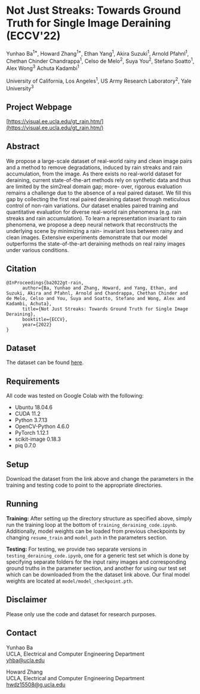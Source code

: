 # Not Just Streaks: Towards Ground Truth for Single Image Deraining (ECCV'22)
Yunhao Ba<sup>1*</sup>, Howard Zhang<sup>1*</sup>, Ethan Yang<sup>1</sup>, Akira Suzuki<sup>1</sup>, Arnold Pfahnl<sup>1</sup>, Chethan Chinder Chandrappa<sup>1</sup>, Celso de Melo<sup>2</sup>, Suya You<sup>2</sup>, Stefano Soatto<sup>1</sup>, Alex Wong<sup>3</sup> Achuta Kadambi<sup>1</sup>

University of California, Los Angeles<sup>1</sup>, US Army Research Laboratory<sup>2</sup>, Yale University<sup>3</sup>

## Project Webpage
[https://visual.ee.ucla.edu/gt_rain.htm/](https://visual.ee.ucla.edu/gt_rain.htm/)

## Abstract
We propose a large-scale dataset of real-world rainy and clean image pairs and a method to remove degradations, induced by rain streaks and rain accumulation, from the image. As there exists no real-world dataset for deraining, current state-of-the-art methods rely on synthetic data and thus are limited by the sim2real domain gap; more- over, rigorous evaluation remains a challenge due to the absence of a real paired dataset. We fill this gap by collecting the first real paired deraining dataset through meticulous control of non-rain variations. Our dataset enables paired training and quantitative evaluation for diverse real-world rain phenomena (e.g. rain streaks and rain accumulation). To learn a representation invariant to rain phenomena, we propose a deep neural network that reconstructs the underlying scene by minimizing a rain- invariant loss between rainy and clean images. Extensive experiments demonstrate that our model outperforms the state-of-the-art deraining methods on real rainy images under various conditions.

## Citation

```
@InProceedings{ba2022gt-rain,
      author={Ba, Yunhao and Zhang, Howard, and Yang, Ethan, and Suzuki, Akira and Pfahnl, Arnold and Chandrappa, Chethan Chinder and de Melo, Celso and You, Suya and Soatto, Stefano and Wong, Alex and Kadambi, Achuta},
      title={Not Just Streaks: Towards Ground Truth for Single Image Deraining},
      booktitle={ECCV},
      year={2022}
}
```

## Dataset
The dataset can be found [here](https://drive.google.com/drive/folders/1NSRl954QPcGIgoyJa_VjQwh_gEaHWPb8?usp=sharing).

## Requirements
All code was tested on Google Colab with the following:

- Ubuntu 18.04.6
- CUDA 11.2
- Python 3.7.13
- OpenCV-Python 4.6.0
- PyTorch 1.12.1
- scikit-image 0.18.3
- piq 0.7.0
## Setup
Download the dataset from the link above and change the parameters in the training and testing code to point to the appropriate directories.  

## Running
**Training:** After setting up the directory structure as specified above, simply run the training loop at the bottom of ```training_deraining_code.ipynb```. Additionally, model weights can be loaded from previous checkpoints by changing ```resume_train``` and ```model_path``` in the parameters section.

**Testing:** For testing, we provide two separate versions in ```testing_deraining_code.ipynb```, one for a generic test set which is done by specifying separate folders for the input rainy images and corresponding ground truths in the parameter section, and another for using our test set which can be downloaded from the the dataset link above. Our final model weights are located at ```model/model_checkpoint.pth```.

## Disclaimer
Please only use the code and dataset for research purposes.

## Contact
Yunhao Ba</br>
UCLA, Electrical and Computer Engineering Department</br>
yhba@ucla.edu

Howard Zhang</br>
UCLA, Electrical and Computer Engineering Department</br>
hwdz15508@g.ucla.edu

